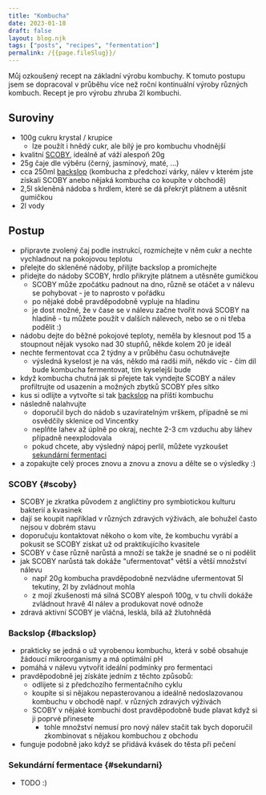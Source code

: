 ```yaml
---
title: "Kombucha"
date: 2023-01-18
draft: false
layout: blog.njk
tags: ["posts", "recipes", "fermentation"]
permalink: /{{page.fileSlug}}/
---
```


Můj ozkoušený recept na základní výrobu kombuchy. K tomuto postupu jsem se dopracoval v průběhu více než roční kontinuální výroby různých kombuch. Recept je pro výrobu zhruba 2l kombuchi.

## Suroviny
- 100g cukru krystal / krupice
  - lze použít i hnědý cukr, ale bílý je pro kombuchu vhodnější
- kvalitní [SCOBY](#scoby), ideálně ať váží alespoň 20g
- 25g čaje dle výběru (černý, jasmínový, maté, ...)
- cca 250ml [backslop](#backslop) (kombucha z předchozí várky, nálev v kterém jste získali SCOBY anebo nějaká kombucha co koupíte v obchodě)
- 2,5l skleněná nádoba s hrdlem, které se dá překrýt plátnem a utěsnit gumičkou
- 2l vody

## Postup
- připravte zvolený čaj podle instrukcí, rozmíchejte v něm cukr a nechte vychladnout na pokojovou teplotu
- přelejte do skleněné nádoby, přilijte backslop a promíchejte
- přidejte do nádoby SCOBY, hrdlo přikryjte plátnem a utěsněte gumičkou
  - SCOBY může zpočátku padnout na dno, různě se otáčet a v nálevu se pohybovat - je to naprosto v pořádku
  - po nějaké době pravděpodobně vypluje na hladinu
  - je dost možné, že v čase se v nálevu začne tvořit nová SCOBY na hladině - tu můžete použít v dalších nálevech, nebo se o ni třeba podělit :)
- nádobu dejte do běžné pokojové teploty, neměla by klesnout pod 15 a stoupnout nějak vysoko nad 30 stupňů, někde kolem 20 je ideál
- nechte fermentovat cca 2 týdny a v průběhu času ochutnávejte
  - výsledná kyselost je na vás, někdo má radši míň, někdo víc - čím díl bude kombucha fermentovat, tím kyselejší bude
- když kombucha chutná jak si přejete tak vyndejte SCOBY a nálev profiltrujte od usazenin a možných zbytků SCOBY přes sítko
- kus si odlijte a vytvořte si tak [backslop](#backslop) na příští kombuchu
- následně nalahvujte
  - doporučil bych do nádob s uzavíratelným vrškem, případně se mi osvědčily sklenice od Vincentky
  - neplňte lahev až úplně po okraj, nechte 2-3 cm vzduchu aby láhev případně neexplodovala
  - pokud chcete, aby výsledný nápoj perlil, můžete vyzkoušet [sekundární fermentaci](#sekundarni)
- a zopakujte celý proces znovu a znovu a znovu a dělte se o výsledky :)
### SCOBY {#scoby}
- SCOBY je zkratka původem z angličtiny pro symbiotickou kulturu bakterií a kvasinek
- dají se koupit například v různých zdravých výživách, ale bohužel často nejsou v dobrém stavu
- doporučuju kontaktovat někoho o kom víte, že kombuchu vyrábí a pokusit se SCOBY získat už od praktikujícího kvasitele
- SCOBY v čase různě narůstá a množí se takže je snadné se o ni podělit
- jak SCOBY narůstá tak dokáže "ufermentovat" větší a větší množství nálevu
  - např 20g kombucha pravděpodobně nezvládne ufermentovat 5l tekutiny, 2l by zvládnout mohla
  - z mojí zkušenosti má silná SCOBY alespoň 100g, v tu chvíli dokáže zvládnout hravě 4l nálev a produkovat nové odnože
- zdravá aktivní SCOBY je vláčná, lesklá, bílá až žlutohnědá

### Backslop {#backslop}
- prakticky se jedná o už vyrobenou kombuchu, která v sobě obsahuje žádoucí mikroorganismy a má optimální pH
- pomáhá v nálevu vytvořit ideální podmínky pro fermentaci
- pravděpodobně jej získáte jedním z těchto způsobů:
  - odlijete si z předchozího fermentačního cyklu
  - koupíte si si nějakou nepasterovanou a ideálně nedoslazovanou kombuchu v obchodě např. v různých zdravých výživách
  - SCOBY v nějaké kombuchi dost pravděpodobně bude plavat když si ji poprvé přinesete
    - tohle množství nemusí pro nový nálev stačit tak bych doporučil zkombinovat s nějakou kombuchou z obchodu
- funguje podobně jako když se přidává kvásek do těsta při pečení

### Sekundární fermentace {#sekundarni}
- TODO :)